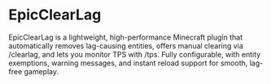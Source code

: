 # EpicClearLag
EpicClearLag is a lightweight, high-performance Minecraft plugin that automatically removes lag-causing entities, offers manual clearing via /clearlag, and lets you monitor TPS with /tps. Fully configurable, with entity exemptions, warning messages, and instant reload support for smooth, lag-free gameplay.
